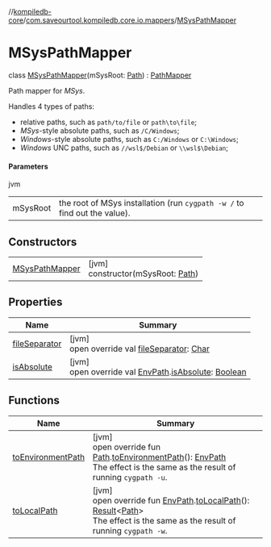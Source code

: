 //[kompiledb-core](../../../index.md)/[com.saveourtool.kompiledb.core.io.mappers](../index.md)/[MSysPathMapper](index.md)

# MSysPathMapper

class [MSysPathMapper](index.md)(mSysRoot: [Path](https://docs.oracle.com/javase/8/docs/api/java/nio/file/Path.html)) : [PathMapper](../../com.saveourtool.kompiledb.core.io/-path-mapper/index.md)

Path mapper for *MSys*.

Handles 4 types of paths:

- 
   relative paths, such as `path/to/file` or `path\to\file`;
- 
   *MSys*-style absolute paths, such as `/C/Windows`;
- 
   *Windows*-style absolute paths, such as `C:/Windows` or `C:\Windows`;
- 
   *Windows* UNC paths, such as `//wsl$/Debian` or `\\wsl$\Debian`;

#### Parameters

jvm

| | |
|---|---|
| mSysRoot | the root of MSys installation (run `cygpath -w /` to find out the value). |

## Constructors

| | |
|---|---|
| [MSysPathMapper](-m-sys-path-mapper.md) | [jvm]<br>constructor(mSysRoot: [Path](https://docs.oracle.com/javase/8/docs/api/java/nio/file/Path.html)) |

## Properties

| Name | Summary |
|---|---|
| [fileSeparator](file-separator.md) | [jvm]<br>open override val [fileSeparator](file-separator.md): [Char](https://kotlinlang.org/api/latest/jvm/stdlib/kotlin/-char/index.html) |
| [isAbsolute](is-absolute.md) | [jvm]<br>open override val [EnvPath](../../com.saveourtool.kompiledb.core/-env-path/index.md).[isAbsolute](is-absolute.md): [Boolean](https://kotlinlang.org/api/latest/jvm/stdlib/kotlin/-boolean/index.html) |

## Functions

| Name | Summary |
|---|---|
| [toEnvironmentPath](to-environment-path.md) | [jvm]<br>open override fun [Path](https://docs.oracle.com/javase/8/docs/api/java/nio/file/Path.html).[toEnvironmentPath](to-environment-path.md)(): [EnvPath](../../com.saveourtool.kompiledb.core/-env-path/index.md)<br>The effect is the same as the result of running `cygpath -u`. |
| [toLocalPath](to-local-path.md) | [jvm]<br>open override fun [EnvPath](../../com.saveourtool.kompiledb.core/-env-path/index.md).[toLocalPath](to-local-path.md)(): [Result](https://kotlinlang.org/api/latest/jvm/stdlib/kotlin/-result/index.html)&lt;[Path](https://docs.oracle.com/javase/8/docs/api/java/nio/file/Path.html)&gt;<br>The effect is the same as the result of running `cygpath -w`. |
